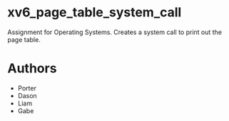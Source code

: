 # xv6_page_table_system_call
Assignment for Operating Systems. Creates a system call to print out the page table.

# Authors
- Porter
- Dason
- Liam
- Gabe
